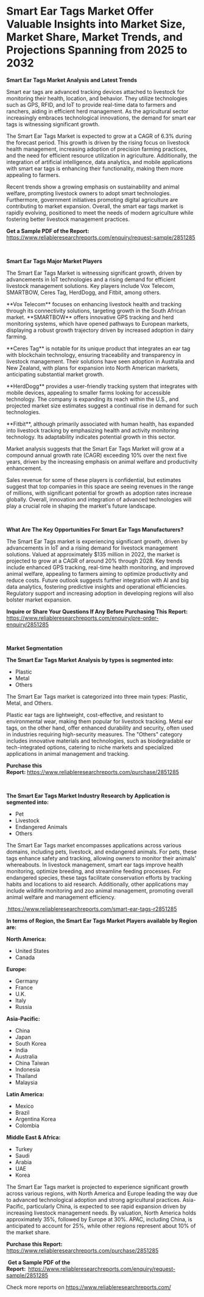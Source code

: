 <p><h1>Smart Ear Tags Market Offer Valuable Insights into Market Size, Market Share, Market Trends, and Projections Spanning from 2025 to 2032</h1></p><p><strong>Smart Ear Tags Market Analysis and Latest Trends</strong></p>
<p><p>Smart ear tags are advanced tracking devices attached to livestock for monitoring their health, location, and behavior. They utilize technologies such as GPS, RFID, and IoT to provide real-time data to farmers and ranchers, aiding in efficient herd management. As the agricultural sector increasingly embraces technological innovations, the demand for smart ear tags is witnessing significant growth.</p><p>The Smart Ear Tags Market is expected to grow at a CAGR of 6.3% during the forecast period. This growth is driven by the rising focus on livestock health management, increasing adoption of precision farming practices, and the need for efficient resource utilization in agriculture. Additionally, the integration of artificial intelligence, data analytics, and mobile applications with smart ear tags is enhancing their functionality, making them more appealing to farmers.</p><p>Recent trends show a growing emphasis on sustainability and animal welfare, prompting livestock owners to adopt smart technologies. Furthermore, government initiatives promoting digital agriculture are contributing to market expansion. Overall, the smart ear tags market is rapidly evolving, positioned to meet the needs of modern agriculture while fostering better livestock management practices.</p></p>
<p><strong>Get a Sample PDF of the Report:&nbsp;</strong> <a href="https://www.reliableresearchreports.com/enquiry/request-sample/2851285?utm_campaign=2246&utm_medium=2&utm_source=Github&utm_content=ia&utm_term=11032025&utm_id=smart-ear-tags">https://www.reliableresearchreports.com/enquiry/request-sample/2851285</a></p>
<p>&nbsp;</p>
<p><strong>Smart Ear Tags Major Market Players</strong></p>
<p><p>The Smart Ear Tags Market is witnessing significant growth, driven by advancements in IoT technologies and a rising demand for efficient livestock management solutions. Key players include Vox Telecom, SMARTBOW, Ceres Tag, HerdDogg, and Fitbit, among others. </p><p>**Vox Telecom** focuses on enhancing livestock health and tracking through its connectivity solutions, targeting growth in the South African market. **SMARTBOW** offers innovative GPS tracking and herd monitoring systems, which have opened pathways to European markets, displaying a robust growth trajectory driven by increased adoption in dairy farming.</p><p>**Ceres Tag** is notable for its unique product that integrates an ear tag with blockchain technology, ensuring traceability and transparency in livestock management. Their solutions have seen adoption in Australia and New Zealand, with plans for expansion into North American markets, anticipating substantial market growth.</p><p>**HerdDogg** provides a user-friendly tracking system that integrates with mobile devices, appealing to smaller farms looking for accessible technology. The company is expanding its reach within the U.S., and projected market size estimates suggest a continual rise in demand for such technologies.</p><p>**Fitbit**, although primarily associated with human health, has expanded into livestock tracking by emphasizing health and activity monitoring technology. Its adaptability indicates potential growth in this sector.</p><p>Market analysis suggests that the Smart Ear Tags Market will grow at a compound annual growth rate (CAGR) exceeding 10% over the next five years, driven by the increasing emphasis on animal welfare and productivity enhancement. </p><p>Sales revenue for some of these players is confidential, but estimates suggest that top companies in this space are seeing revenues in the range of millions, with significant potential for growth as adoption rates increase globally. Overall, innovation and integration of advanced technologies will play a crucial role in shaping the market's future landscape.</p></p>
<p>&nbsp;</p>
<p><strong>What Are The Key Opportunities For Smart Ear Tags Manufacturers?</strong></p>
<p><p>The Smart Ear Tags market is experiencing significant growth, driven by advancements in IoT and a rising demand for livestock management solutions. Valued at approximately $135 million in 2022, the market is projected to grow at a CAGR of around 20% through 2028. Key trends include enhanced GPS tracking, real-time health monitoring, and improved animal welfare, appealing to farmers aiming to optimize productivity and reduce costs. Future outlook suggests further integration with AI and big data analytics, fostering predictive insights and operational efficiencies. Regulatory support and increasing adoption in developing regions will also bolster market expansion.</p></p>
<p><strong>Inquire or Share Your Questions If Any Before Purchasing This Report:</strong> <a href="https://www.reliableresearchreports.com/enquiry/pre-order-enquiry/2851285?utm_campaign=2246&utm_medium=2&utm_source=Github&utm_content=ia&utm_term=11032025&utm_id=smart-ear-tags">https://www.reliableresearchreports.com/enquiry/pre-order-enquiry/2851285</a></p>
<p>&nbsp;</p>
<p><strong>Market Segmentation</strong></p>
<p><strong>The Smart Ear Tags Market Analysis by types is segmented into:</strong></p>
<p><ul><li>Plastic</li><li>Metal</li><li>Others</li></ul></p>
<p><p>The Smart Ear Tags market is categorized into three main types: Plastic, Metal, and Others. </p><p>Plastic ear tags are lightweight, cost-effective, and resistant to environmental wear, making them popular for livestock tracking. Metal ear tags, on the other hand, offer enhanced durability and security, often used in industries requiring high-security measures. The "Others" category includes innovative materials and technologies, such as biodegradable or tech-integrated options, catering to niche markets and specialized applications in animal management and tracking.</p></p>
<p><strong>Purchase this Report:&nbsp;</strong><a href="https://www.reliableresearchreports.com/purchase/2851285?utm_campaign=2246&utm_medium=2&utm_source=Github&utm_content=ia&utm_term=11032025&utm_id=smart-ear-tags">https://www.reliableresearchreports.com/purchase/2851285</a></p>
<p>&nbsp;</p>
<p><strong>The Smart Ear Tags Market Industry Research by Application is segmented into:</strong></p>
<p><ul><li>Pet</li><li>Livestock</li><li>Endangered Animals</li><li>Others</li></ul></p>
<p><p>The Smart Ear Tags market encompasses applications across various domains, including pets, livestock, and endangered animals. For pets, these tags enhance safety and tracking, allowing owners to monitor their animals' whereabouts. In livestock management, smart ear tags improve health monitoring, optimize breeding, and streamline feeding processes. For endangered species, these tags facilitate conservation efforts by tracking habits and locations to aid research. Additionally, other applications may include wildlife monitoring and zoo animal management, promoting overall animal welfare and management efficiency.</p></p>
<p><a href="https://www.reliableresearchreports.com/smart-ear-tags-r2851285?utm_campaign=2246&utm_medium=2&utm_source=Github&utm_content=ia&utm_term=11032025&utm_id=smart-ear-tags">&nbsp;https://www.reliableresearchreports.com/smart-ear-tags-r2851285</a></p>
<p><strong>In terms of Region, the Smart Ear Tags Market Players available by Region are:</strong></p>
<p>
    <p> <strong> North America: </strong>
        <ul>
            <li>United States</li>
            <li>Canada</li>
        </ul>
        </p> 
    <p> <strong> Europe: </strong>
        <ul>
            <li>Germany</li>
            <li>France</li>
            <li>U.K.</li>
            <li>Italy</li>
            <li>Russia</li>
        </ul>
        </p> 
    <p> <strong> Asia-Pacific: </strong>
        <ul>
            <li>China</li>
            <li>Japan</li>
            <li>South Korea</li>
            <li>India</li>
            <li>Australia</li>
            <li>China Taiwan</li>
            <li>Indonesia</li>
            <li>Thailand</li>
            <li>Malaysia</li>
        </ul>
        </p> 
    <p> <strong> Latin America: </strong>
        <ul>
            <li>Mexico</li>
            <li>Brazil</li>
            <li>Argentina Korea</li>
            <li>Colombia</li>
        </ul>
        </p> 
    <p> <strong> Middle East & Africa: </strong>
        <ul>
            <li>Turkey</li>
            <li>Saudi</li>
            <li>Arabia</li>
            <li>UAE</li>
            <li>Korea</li>
        </ul>
    </p>
    </p>
<p><p>The Smart Ear Tags market is projected to experience significant growth across various regions, with North America and Europe leading the way due to advanced technological adoption and strong agricultural practices. Asia-Pacific, particularly China, is expected to see rapid expansion driven by increasing livestock management needs. By valuation, North America holds approximately 35%, followed by Europe at 30%. APAC, including China, is anticipated to account for 25%, while other regions represent about 10% of the market share.</p></p>
<p><strong>Purchase this Report: </strong><a href="https://www.reliableresearchreports.com/purchase/2851285?utm_campaign=2246&utm_medium=2&utm_source=Github&utm_content=ia&utm_term=11032025&utm_id=smart-ear-tags">https://www.reliableresearchreports.com/purchase/2851285</a></p>
<p>&nbsp;<strong>Get a Sample PDF of the Report:&nbsp;&nbsp;</strong><a href="https://www.reliableresearchreports.com/enquiry/request-sample/2851285?utm_campaign=2246&utm_medium=2&utm_source=Github&utm_content=ia&utm_term=11032025&utm_id=smart-ear-tags">https://www.reliableresearchreports.com/enquiry/request-sample/2851285</a></p>
<p><strong></strong></p>
<p>Check more reports on <a href="https://www.reliableresearchreports.com/?utm_campaign=2246&utm_medium=2&utm_source=Github&utm_content=ia&utm_term=11032025&utm_id=smart-ear-tags">https://www.reliableresearchreports.com/</a></p>